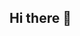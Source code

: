## Hi there 👋

<!--
**PLayerFriends/PLayerFriends** is a ✨ _special_ ✨ repository because its `README.md` (this file) appears on your GitHub profile.



Estou estudando na Alura;

Estou aprendendo JavaScript.

